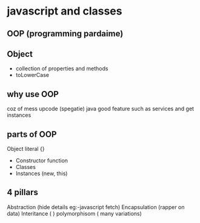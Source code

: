 # javascript and classes

## OOP (programming pardaime)

## Object
- collection of properties and methods
- toLowerCase

## why use OOP
coz of mess upcode (spegatie)
java good feature such as services and get instances

## parts of OOP
Object literal {}

- Constructor function
- Classes
- Instances (new, this)


## 4 pillars
Abstraction (hide details eg:-javascript fetch)
Encapsulation (rapper on data)
Interitance (  )
polymorphisom ( many variations)